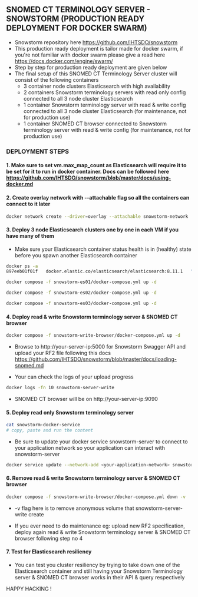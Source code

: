 ## SNOMED CT TERMINOLOGY SERVER - SNOWSTORM (PRODUCTION READY DEPLOYMENT FOR DOCKER SWARM)

- Snowstorm repository here https://github.com/IHTSDO/snowstorm
- This production ready deployment is tailor made for docker swarm, if you're not familiar with docker swarm please give a read here https://docs.docker.com/engine/swarm/
- Step by step for production ready deployment are given below
- The final setup of this SNOMED CT Terminology Server cluster will consist of the following containers
  - 3 container node clusters Elasticsearch with high availability
  - 2 containers Snowstorm terminology servers with read only config connected to all 3 node cluster Elasticsearch
  - 1 container Snowstorm terminology server with read & write config connected to all 3 node cluster Elasticsearch (for maintenance, not for production use)
  - 1 container SNOMED CT browser connected to Snowstorm terminology server with read & write config (for maintenance, not for production use)

### DEPLOYMENT STEPS

#### 1. Make sure to set vm.max_map_count as Elasticsearch will require it to be set for it to run in docker container. Docs can be followed here https://github.com/IHTSDO/snowstorm/blob/master/docs/using-docker.md

#### 2. Create overlay network with --attachable flag so all the containers can connect to it later

```bash
docker network create --driver=overlay --attachable snowstorm-network
```

#### 3. Deploy 3 node Elasticsearch clusters one by one in each VM if you have many of them

- Make sure your Elasticsearch container status health is in (healthy) state before you spawn another Elasticsearch container

```bash
docker ps -a
897eeb01f01f   docker.elastic.co/elasticsearch/elasticsearch:8.11.1   "/bin/tini -- /usr/l…"   27 minutes ago   Up 27 minutes (healthy)   9200/tcp, 9300/tcp                          snowstorm-es01
```

```bash
docker compose -f snowstorm-es01/docker-compose.yml up -d
```

```bash
docker compose -f snowstorm-es02/docker-compose.yml up -d
```

```bash
docker compose -f snowstorm-es03/docker-compose.yml up -d
```

#### 4. Deploy read & write Snowstorm terminology server & SNOMED CT browser

```bash
docker compose -f snowstorm-write-browser/docker-compose.yml up -d
```

- Browse to http://your-server-ip:5000 for Snowstorm Swagger API and upload your RF2 file following this docs https://github.com/IHTSDO/snowstorm/blob/master/docs/loading-snomed.md

- Your can check the logs of your upload progress

```bash
docker logs -fn 10 snowstorm-server-write
```

- SNOMED CT browser will be on http://your-server-ip:9090

#### 5. Deploy read only Snowstorm terminology server

```bash
cat snowstorm-docker-service
# copy, paste and run the content
```

- Be sure to update your docker service snowstorm-server to connect to your application network so your application can interact with snowstorm-server

```bash
docker service update --network-add <your-application-network> snowstorm-server
```

#### 6. Remove read & write Snowstorm terminology server & SNOMED CT browser

```bash
docker compose -f snowstorm-write-browser/docker-compose.yml down -v
```

- -v flag here is to remove anonymous volume that snowstorm-server-write create

- If you ever need to do maintenance eg: upload new RF2 specification, deploy again read & write Snowstorm terminology server & SNOMED CT browser following step no 4

#### 7. Test for Elasticsearch resiliency 

- You can test you cluster resiliency by trying to take down one of the Elasticsearch container and still having your Snowstorm Terminology server & SNOMED CT browser works in their API & query respectively

HAPPY HACKING !

